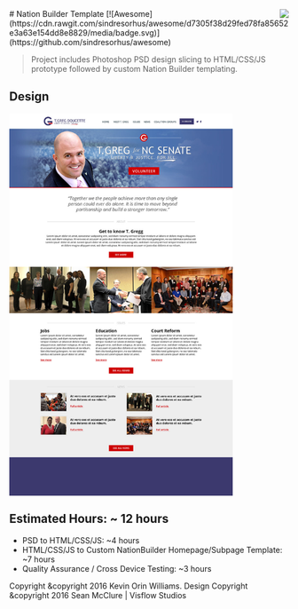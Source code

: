 <img src="icon.png" align="right" />
# Nation Builder Template [![Awesome](https://cdn.rawgit.com/sindresorhus/awesome/d7305f38d29fed78fa85652e3a63e154dd8e8829/media/badge.svg)](https://github.com/sindresorhus/awesome)

>Project includes Photoshop PSD design slicing to HTML/CSS/JS prototype followed by custom Nation Builder templating.

## Design
<img src="https://raw.githubusercontent.com/kevinorin/tgreg-nationbuilder-theme/master/original-mockup-thumb.jpg" alt="Mockup" width="80%" style="margin:0 auto;" align="center"/>


## Estimated Hours: ~ 12 hours
- PSD to HTML/CSS/JS: ~4 hours
- HTML/CSS/JS to Custom NationBuilder Homepage/Subpage Template: ~7 hours
- Quality Assurance / Cross Device Testing: ~3 hours


Copyright &copyright 2016 Kevin Orin Williams.
Design Copyright &copyright 2016 Sean McClure | Visflow Studios